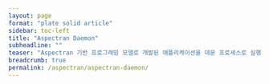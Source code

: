 ```yaml
---
layout: page
format: "plate solid article"
sidebar: toc-left
title: "Aspectran Daemon"
subheadline: ""
teaser: "Aspectran 기반 프로그래밍 모델로 개발된 애플리케이션을 데몬 프로세스로 실행할 수 있습니다."
breadcrumb: true
permalink: /aspectran/aspectran-daemon/
---
```


